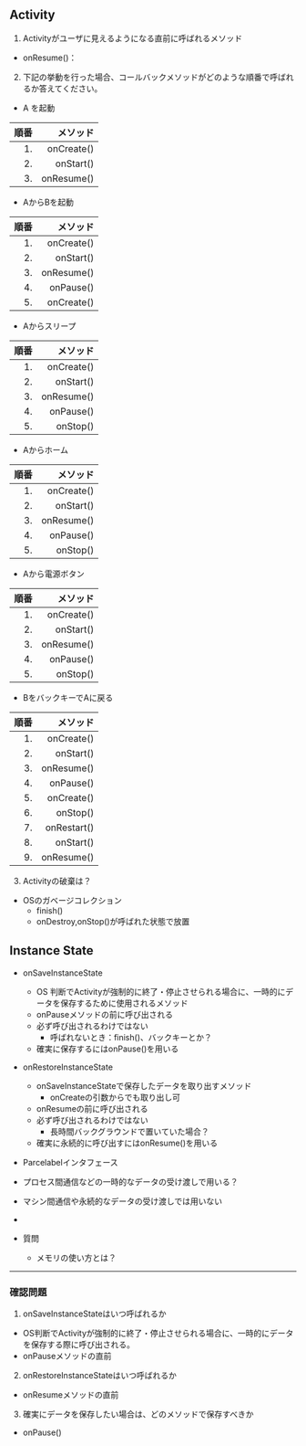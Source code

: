 ## Activity
1. Activityがユーザに見えるようになる直前に呼ばれるメソッド
  * onResume()：
2. 下記の挙動を行った場合、コールバックメソッドがどのような順番で呼ばれるか答えてください。


*  A を起動

|順番|メソッド|
|--:|--:|
|1.|onCreate()|
|2.|onStart()|
|3.|onResume()|

  - AからBを起動

|順番|メソッド|
|--:|--:|
|1.|onCreate()|
|2.|onStart()|
|3.|onResume()|
|4.|onPause()|
|5.|onCreate()|


- Aからスリープ

|順番|メソッド|
|--:|--:|
|1.|onCreate()|
|2.|onStart()|
|3.|onResume()|
|4.|onPause()|
|5.|onStop()|

- Aからホーム

|順番|メソッド|
|--:|--:|
|1.|onCreate()|
|2.|onStart()|
|3.|onResume()|
|4.|onPause()|
|5.|onStop()|

- Aから電源ボタン

|順番|メソッド|
|--:|--:|
|1.|onCreate()|
|2.|onStart()|
|3.|onResume()|
|4.|onPause()|
|5.|onStop()|


- BをバックキーでAに戻る

|順番|メソッド|
|--:|--:|
|1.|onCreate()|
|2.|onStart()|
|3.|onResume()|
|4.|onPause()|
|5.|onCreate()|
|6.|onStop()|
|7.|onRestart()|
|8.|onStart()|
|9.|onResume()|

3. Activityの破棄は？
  * OSのガベージコレクション
    * finish()
    * onDestroy,onStop()が呼ばれた状態で放置

## Instance State
* onSaveInstanceState
  * OS 判断でActivityが強制的に終了・停止させられる場合に、一時的にデータを保存するために使用されるメソッド
  * onPauseメソッドの前に呼び出される
  * 必ず呼び出されるわけではない
    * 呼ばれないとき：finish()、バックキーとか？
  * 確実に保存するにはonPause()を用いる
* onRestoreInstanceState
  * onSaveInstanceStateで保存したデータを取り出すメソッド
    * onCreateの引数からでも取り出し可
  * onResumeの前に呼び出される
  * 必ず呼び出されるわけではない
    * 長時間バックグラウンドで置いていた場合？
  * 確実に永続的に呼び出すにはonResume()を用いる
*  Parcelabelインタフェース
  * プロセス間通信などの一時的なデータの受け渡しで用いる？
  * マシン間通信や永続的なデータの受け渡しでは用いない
  *

* 質問
  * メモリの使い方とは？
---
### 確認問題
1. onSaveInstanceStateはいつ呼ばれるか
  *  OS判断でActivityが強制的に終了・停止させられる場合に、一時的にデータを保存する際に呼び出される。
  * onPauseメソッドの直前
2. onRestoreInstanceStateはいつ呼ばれるか
  * onResumeメソッドの直前
3. 確実にデータを保存したい場合は、どのメソッドで保存すべきか
  * onPause()
